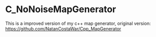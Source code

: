 # C_NoNoiseMapGenerator
This is a improved version of my c++ map generator, original version: https://github.com/NatanCostaWar/Cpp_MapGenerator
